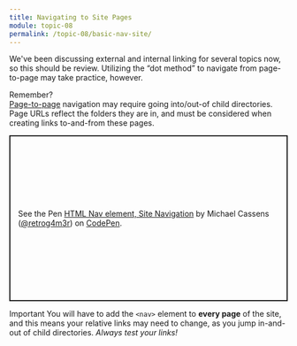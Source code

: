 ```yaml
---
title: Navigating to Site Pages
module: topic-08
permalink: /topic-08/basic-nav-site/
---
```


<div class="divider-heading"></div>

We've been discussing external and internal linking for several topics now, so this should be review. Utilizing the “dot method” to navigate from page-to-page may take practice, however.


<p><span class="remember-text">Remember?</span><br/>
<a href="../../topic-04/nav-links/" target="_new">Page-to-page</a> navigation may require going into/out-of child directories. Page URLs reflect the folders they are in, and must be considered when creating links to-and-from these pages.</p>


<p class="codepen" data-height="600" data-theme-id="dark" data-default-tab="html,result" data-slug-hash="pobJgJv" data-editable="true" data-user="retrog4m3r" style="height: 300px; box-sizing: border-box; display: flex; align-items: center; justify-content: center; border: 2px solid; margin: 1em 0; padding: 1em;">
  <span>See the Pen <a href="https://codepen.io/retrog4m3r/pen/pobJgJv">
  HTML Nav element, Site Navigation</a> by Michael Cassens (<a href="https://codepen.io/retrog4m3r">@retrog4m3r</a>)
  on <a href="https://codepen.io">CodePen</a>.</span>
</p>
<script async src="https://cpwebassets.codepen.io/assets/embed/ei.js"></script>


<span class="label label-danger">Important</span> You will have to add the `<nav>` element to **every page** of the site, and this means your relative links may need to change, as you jump in-and-out of child directories. _Always test your links!_

